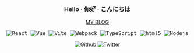 <h3 align="center">Hello · 你好 · こんにちは</h3>

<p align="center">
  <a target="_blank" href="https://kitiho.com">MY BLOG</a>    
</p>

<p align="center">
  <samp>
    <img alt="React" src="https://img.shields.io/badge/-React-45b8d8?style=for-the-badge&logo=react" />
    <img alt="Vue" src="https://img.shields.io/badge/-Vue-43853d?style=for-the-badge&logo=Vue.js&logoColor=white" />
    <img alt="Vite" src="https://img.shields.io/badge/-Vite-f6c43f?style=for-the-badge&logo=vite&logoColor=white" />
    <img alt="Webpack" src="https://img.shields.io/badge/-Webpack-8DD6F9?style=for-the-badge&logo=webpack&logoColor=white" /> 
    <img alt="TypeScript" src="https://img.shields.io/badge/-TypeScript-007ACC?style=for-the-badge&logo=typescript&logoColor=white" />
    <img alt="html5" src="https://img.shields.io/badge/-HTML5-E34F26?style=for-the-badge&logo=html5&logoColor=white" />
    <img alt="Nodejs" src="https://img.shields.io/badge/-Nodejs-43853d?style=for-the-badge&logo=Node.js&logoColor=white" />
  </samp>
</p>

<p align="center">
  <a href="https://github.com/KitiHo" target="_blank">
   <img alt="Github" src="https://img.shields.io/badge/GitHub-%2312100E.svg?&style=for-the-badge&logo=Github&logoColor=white" />
  </a> 
  <a href="https://twitter.com/enoshima73" target="_blank">
   <img alt="Twitter" src="https://img.shields.io/badge/twitter-%231DA1F2.svg?&style=for-the-badge&logo=twitter&logoColor=white" />
  </a>
</p>
